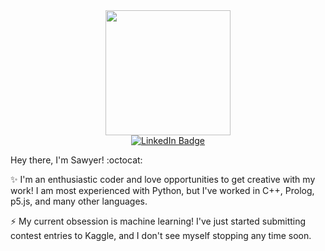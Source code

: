 <div id="header" align="center">
  <img src="https://www.dotdotfire.com/assets/images/dream/laptop-dream.gif" width="200"/>
  <div id="badges" align="center">
    <a href="[My LinkedIn](https://www.linkedin.com/in/sawyer-redstone/)">
      <img src="https://img.shields.io/badge/LinkedIn-blue" alt="LinkedIn Badge"/>
    </a>
  </div>
</div>

Hey there, I'm Sawyer! :octocat:

✨ I'm an enthusiastic coder and love opportunities to get creative with my work! I am most experienced with Python, but I've worked in C++, Prolog, p5.js, and many other languages.

⚡ My current obsession is machine learning! I've just started submitting contest entries to Kaggle, and I don't see myself stopping any time soon.

<!-- ### Hi there 👋 -->

<!--
**SawyerRedstone/SawyerRedstone** is a ✨ _special_ ✨ repository because its `README.md` (this file) appears on your GitHub profile.

Here are some ideas to get you started:

- 🔭 I’m currently working on ...
- 🌱 I’m currently learning ...
- 👯 I’m looking to collaborate on ...
- 🤔 I’m looking for help with ...
- 💬 Ask me about ...
- 📫 How to reach me: ...
- 😄 Pronouns: ...
- ⚡ Fun fact: ...
-->

